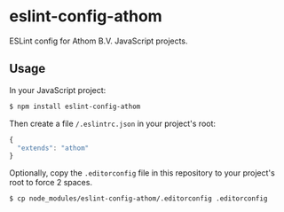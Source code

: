 # eslint-config-athom
ESLint config for Athom B.V. JavaScript projects.

## Usage

In your JavaScript project:

```bash
$ npm install eslint-config-athom
```

Then create a file `/.eslintrc.json` in your project's root:

```javascript
{
  "extends": "athom"
}
```

Optionally, copy the `.editorconfig` file in this repository to your project's root to force 2 spaces.
```bash
$ cp node_modules/eslint-config-athom/.editorconfig .editorconfig
```

